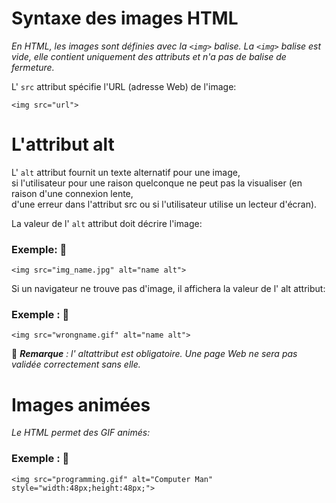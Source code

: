 # Syntaxe des images HTML

_En HTML, les images sont définies avec la `<img>` balise.
La `<img>` balise est vide,
elle contient uniquement des attributs et n'a pas de balise de fermeture._

L' `src` attribut spécifie l'URL (adresse Web) de l'image:

`
<img src="url">
`

# L'attribut alt

L' `alt` attribut fournit un texte alternatif pour une image, <br/>
si l'utilisateur pour une raison quelconque ne peut pas la visualiser (en raison d'une connexion lente, <br/>
d'une erreur dans l'attribut src ou si l'utilisateur utilise un lecteur d'écran).

La valeur de l' `alt` attribut doit décrire l'image:

### Exemple: :speech_balloon:

`
<img src="img_name.jpg" alt="name alt">
`

Si un navigateur ne trouve pas d'image, il affichera la valeur de l' alt attribut:

### Exemple : :speech_balloon:

`
<img src="wrongname.gif" alt="name alt">
`

:anger: <strong><em>Remarque</strong></em> _: l' altattribut est obligatoire. Une page Web ne sera pas validée correctement sans elle._

# Images animées


_Le HTML permet des GIF animés:_

### Exemple : :speech_balloon:

`
<img src="programming.gif" alt="Computer Man" style="width:48px;height:48px;">
`